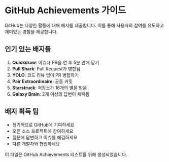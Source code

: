 # GitHub Achievements 가이드

GitHub는 다양한 활동에 대해 배지를 제공합니다. 이를 통해 사용자의 참여를 유도하고 재미있는 경험을 제공합니다.

## 인기 있는 배지들

1. **Quickdraw**: 이슈나 PR을 연 후 5분 안에 닫기
2. **Pull Shark**: Pull Request가 병합됨
3. **YOLO**: 코드 리뷰 없이 PR 병합하기
4. **Pair Extraordinaire**: 공동 커밋
5. **Starstruck**: 저장소가 16개의 별을 받음
6. **Galaxy Brain**: 2개 이상의 답변이 채택됨

## 배지 획득 팁

- 정기적으로 GitHub에 기여하세요
- 오픈 소스 프로젝트에 참여하세요
- 질문에 답변하고 이슈를 해결하세요
- 다른 개발자와 협업하세요

이 파일은 GitHub Achievements 테스트를 위해 생성되었습니다.
